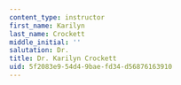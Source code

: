 ```yaml
---
content_type: instructor
first_name: Karilyn
last_name: Crockett
middle_initial: ''
salutation: Dr.
title: Dr. Karilyn Crockett
uid: 5f2083e9-54d4-9bae-fd34-d56876163910
---
```

